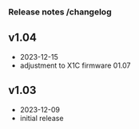 ### Release notes /changelog

## v1.04
  * 2023-12-15
  * adjustment to X1C firmware 01.07

## v1.03
  * 2023-12-09
  * initial release
